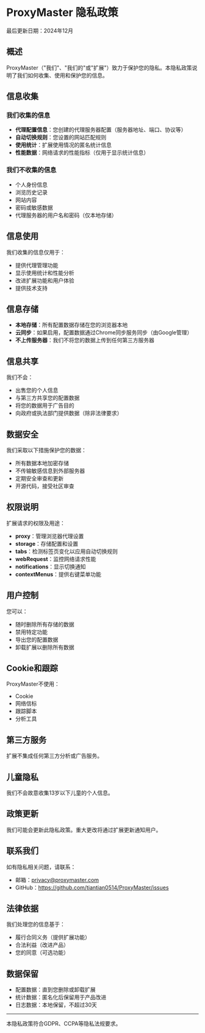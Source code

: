 # ProxyMaster 隐私政策

最后更新日期：2024年12月

## 概述

ProxyMaster（"我们"、"我们的"或"扩展"）致力于保护您的隐私。本隐私政策说明了我们如何收集、使用和保护您的信息。

## 信息收集

### 我们收集的信息
- **代理配置信息**：您创建的代理服务器配置（服务器地址、端口、协议等）
- **自动切换规则**：您设置的网站匹配规则
- **使用统计**：扩展使用情况的匿名统计信息
- **性能数据**：网络请求的性能指标（仅用于显示统计信息）

### 我们不收集的信息
- 个人身份信息
- 浏览历史记录
- 网站内容
- 密码或敏感数据
- 代理服务器的用户名和密码（仅本地存储）

## 信息使用

我们收集的信息仅用于：
- 提供代理管理功能
- 显示使用统计和性能分析
- 改进扩展功能和用户体验
- 提供技术支持

## 信息存储

- **本地存储**：所有配置数据存储在您的浏览器本地
- **云同步**：如果启用，配置数据通过Chrome同步服务同步（由Google管理）
- **不上传服务器**：我们不将您的数据上传到任何第三方服务器

## 信息共享

我们不会：
- 出售您的个人信息
- 与第三方共享您的配置数据
- 将您的数据用于广告目的
- 向政府或执法部门提供数据（除非法律要求）

## 数据安全

我们采取以下措施保护您的数据：
- 所有数据本地加密存储
- 不传输敏感信息到外部服务器
- 定期安全审查和更新
- 开源代码，接受社区审查

## 权限说明

扩展请求的权限及用途：
- **proxy**：管理浏览器代理设置
- **storage**：存储配置和设置
- **tabs**：检测标签页变化以应用自动切换规则
- **webRequest**：监控网络请求性能
- **notifications**：显示切换通知
- **contextMenus**：提供右键菜单功能

## 用户控制

您可以：
- 随时删除所有存储的数据
- 禁用特定功能
- 导出您的配置数据
- 卸载扩展以删除所有数据

## Cookie和跟踪

ProxyMaster不使用：
- Cookie
- 网络信标
- 跟踪脚本
- 分析工具

## 第三方服务

扩展不集成任何第三方分析或广告服务。

## 儿童隐私

我们不会故意收集13岁以下儿童的个人信息。

## 政策更新

我们可能会更新此隐私政策。重大更改将通过扩展更新通知用户。

## 联系我们

如有隐私相关问题，请联系：
- 邮箱：privacy@proxymaster.com
- GitHub：https://github.com/tiantian0514/ProxyMaster/issues

## 法律依据

我们处理您的信息基于：
- 履行合同义务（提供扩展功能）
- 合法利益（改进产品）
- 您的同意（可选功能）

## 数据保留

- 配置数据：直到您删除或卸载扩展
- 统计数据：匿名化后保留用于产品改进
- 日志数据：本地保留，不超过30天

---

本隐私政策符合GDPR、CCPA等隐私法规要求。 